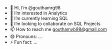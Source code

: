 - 👋 Hi, I’m @gouthamrg98
- 👀 I’m interested in Analytics
- 🌱 I’m currently learning SQL
- 💞️ I’m looking to collaborate on SQL Projects
- 📫 How to reach me gouthamvb98@gmail.com
- 😄 Pronouns: ...
- ⚡ Fun fact: ...

<!---
gouthamrg98/gouthamrg98 is a ✨ special ✨ repository because its `README.md` (this file) appears on your GitHub profile.
You can click the Preview link to take a look at your changes.
--->
